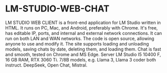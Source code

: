 # LM-STUDIO-WEB-CHAT
LM STUDIO WEB CLIENT is a front-end application for LM Studio written in HTML. It runs on PC, Mac, and Android, preferably with Chrome. It's free, has editable IP, ports, and internal and external network connections. It can run on both LAN and WAN networks. The code is open source, allowing anyone to use and modify it.
The site supports loading and unloading models, saving chats by date, deleting them, and loading them. Chat is fast and smooth, tested on Chrome and MS Edge. Server LM Studio I5 10400 F, 16 GB RAM, RTX 3060 Ti. 7/8B models, e.g. Llama 3, Llama 3 coder both instruct. DeepSeek, Open Chat, Mistral.
